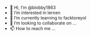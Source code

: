 - 👋 Hi, I’m @blobby1863
- 👀 I’m interested in lernen
- 🌱 I’m currently learning to facktoreyol
- 💞️ I’m looking to collaborate on ...
- 📫 How to reach me ...

<!---
blobby1863/blobby1863 is a ✨ special ✨ repository because its `README.md` (this file) appears on your GitHub profile.
You can click the Preview link to take a look at your changes.
--->
